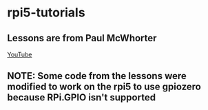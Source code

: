 # rpi5-tutorials

## Lessons are from Paul McWhorter
[YouTube](https://www.youtube.com/playlist?list=PLGs0VKk2DiYxdMjCJmcP6jt4Yw6OHK85O "YouTube")

## NOTE: Some code from the lessons were modified to work on the rpi5 to use gpiozero because RPi.GPIO isn't supported
